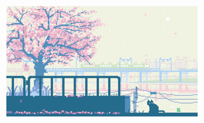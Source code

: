 <p align="center">
  <img src="https://github.com/makemek/makemek/blob/master/cover.gif" width="900" />
</p>
